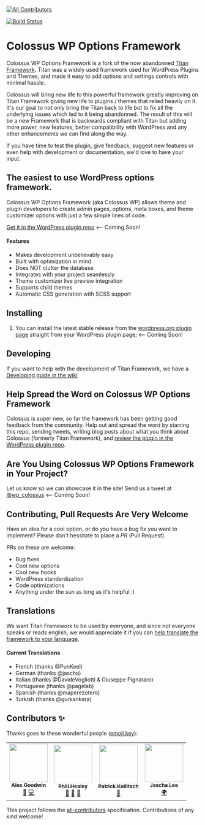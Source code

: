 <!-- ALL-CONTRIBUTORS-BADGE:START - Do not remove or modify this section -->
[![All Contributors](https://img.shields.io/badge/all_contributors-4-orange.svg?style=flat-square)](#contributors-)
<!-- ALL-CONTRIBUTORS-BADGE:END -->
[![Build Status](https://travis-ci.com/davidsneighbour/colossus-wp-options-framework.svg?branch=master)](https://travis-ci.com/davidsneighbour/colossus-wp-options-framework)
                                   
<!--
[![WordPress](https://img.shields.io/wordpress/v/titan-framework.svg)]()
[![WordPress plugin](https://img.shields.io/wordpress/plugin/v/titan-framework.svg)]()
[![Slack](https://gambit-slackin.herokuapp.com/badge.svg)](https://gambit-slackin.herokuapp.com)
-->

Colossus WP Options Framework
=============================

Colossus WP Options Framework is a fork of the now abandonned [Titan Framework](http://wordpress.org/plugins/titan-framework/). Titan was a widely used framework used for WordPress Plugins and Themes, and made it easy to add options and settings controls with minimal hassle. 

Colossus will bring new life to this powerful framework greatly improving on Titan Framework giving new life to plugins / themes that relied heavily on it. It's our goal to not only bring the Titan back to life but to fix all the underlying issues which led to it being abandonned. The result of this will be a new Framework that is backwards compliant with Titan but adding more power, new features, better compatibility with WordPress and any other enhancements we can find along the way.

If you have time to test the plugin, give feedback, suggest new features or even help with development or documentation, we'd love to have your input.

## The easiest to use WordPress options framework.

Colossus WP Options Framework (aka Colossus WP) allows theme and plugin developers to create admin pages, options, meta boxes, and theme customizer options with just a few simple lines of code.

[Get it in the WordPress plugin repo](https://wordpress.org/plugins/colossus-wp-options-framework/) <-- Coming Soon!
<!--
[Generate your own Underscores + Titan Framework based WordPress theme](http://www.titanframework.net)

[Join the Community in Slack](https://gambit-slackin.herokuapp.com/)
-->

#### Features
* Makes development unbelievably easy
* Built with optimization in mind
* Does NOT clutter the database
* Integrates with your project seamlessly
* Theme customizer live preview integration
* Supports child themes
* Automatic CSS generation with SCSS support

## Installing

1. You can install the latest stable release from the [wordpress.org plugin page](https://wordpress.org/plugins/colossus-wp-options-framework/) straight from your WordPress plugin page; <-- Coming Soon!

<!--
2. Or you can download the [master.zip file](https://github.com/gambitph/Titan-Framework/archive/master.zip) then install it as a WordPress plugin;

3. Alternatively, you can also install it via Composer into your wp-content/plugin folder:

```
curl -sS https://getcomposer.org/installer | php
php composer.phar create-project gambitph/titan-framework titan-framework
```
-->

## Developing

If you want to help with the development of Titan Framework, we have a [Developing guide in the wiki](https://github.com/davidsneighbour/colossus-wp-options-framework/wiki/Developing)

<!--
## Creating a WordPress Theme?

[Generate your own Underscores + Titan Framework based WordPress theme](http://www.titanframework.net)

## Getting Started With Titan Framework

Titan Framework aims to be easily used by everyone. The goal is to make it plug and play - just activate the plugin and start creating your options.

Read our guide on how to v

## Donate to the Development

If Titan Framework has helped you in any way, we would appreciate any amount of donations that you give us. Donations would mean more development time for the framework as I am continuously developing it during my free time.

[![Donate](https://www.paypalobjects.com/en_US/i/btn/btn_donateCC_LG.gif)](https://www.paypal.com/cgi-bin/webscr?cmd=_s-xclick&hosted_button_id=9X7HJBGJ37VH6)

-->
## Help Spread the Word on Colossus WP Options Framework

Colossus is super new, so far the framework has been getting good feedback from the community. Help out and spread the word by starring this repo, sending tweets, writing blog posts about what you think about Colossus (formerly Titan Framework), and [review the plugin in the WordPress plugin repo](http://wordpress.org/support/view/plugin-reviews/colossus-wp-options-framework).

## Are You Using Colossus WP Options Framework in Your Project?

Let us know so we can showcase it in the site! Send us a tweet at [@wp_colossus](http://twitter.com/wp_colossus) <-- Coming Soon!

## Contributing, Pull Requests Are Very Welcome

Have an idea for a cool option, or do you have a bug fix you want to implement? Please don't hessitate to place a *PR* (Pull Request).

PRs on these are welcome:

- Bug fixes
- Cool new options
- Cool new hooks
- WordPress standardization
- Code optimizations
- Anything under the sun as long as it's helpful :)

## Translations

We want Titan Framework to be used by everyone, and since not everyone speaks or reads english, we would appreciate it if you can [help translate the framework to your language](https://www.transifex.com/projects/p/colossus-wp-options-framework/).

#### Current Translations
- French (thanks @PunKeel)
- German (thanks @jascha)
- Italian (thanks @DavideVogliotti & Giuseppe Pignataro)
- Portuguese (thanks @pagelab)
- Spanish (thanks @maperezotero)
- Turkish (thanks @gurkankara)

## Contributors ✨

Thanks goes to these wonderful people ([emoji key](https://allcontributors.org/docs/en/emoji-key)):

<!-- ALL-CONTRIBUTORS-LIST:START - Do not remove or modify this section -->
<!-- prettier-ignore-start -->
<!-- markdownlint-disable -->
<table>
  <tr>
    <td align="center"><a href="http://goodwinpress.ru"><img src="https://avatars0.githubusercontent.com/u/8179689?v=4" width="100px;" alt=""/><br /><sub><b>Alex Goodwin</b></sub></a><br /><a href="https://github.com/davidsneighbour/colossus-wp-options-framework/issues?q=author%3Agoodwinpress" title="Bug reports">🐛</a> <a href="https://github.com/davidsneighbour/colossus-wp-options-framework/commits?author=goodwinpress" title="Code">💻</a></td>
    <td align="center"><a href="http://codeclinic.de"><img src="https://avatars3.githubusercontent.com/u/6069510?v=4" width="100px;" alt=""/><br /><sub><b>Phill Healey</b></sub></a><br /><a href="https://github.com/davidsneighbour/colossus-wp-options-framework/issues?q=author%3Acodeclinic" title="Bug reports">🐛</a> <a href="#ideas-codeclinic" title="Ideas, Planning, & Feedback">🤔</a> <a href="#question-codeclinic" title="Answering Questions">💬</a></td>
    <td align="center"><a href="https://davids-neighbour.com"><img src="https://avatars1.githubusercontent.com/u/83281?v=4" width="100px;" alt=""/><br /><sub><b>Patrick Kollitsch</b></sub></a><br /><a href="[👻]" title="Plugin Maintainer">👻</a></td>
    <td align="center"><a href="https://github.com/jascha"><img src="https://avatars0.githubusercontent.com/u/71447?v=4" width="100px;" alt=""/><br /><sub><b>Jascha Lee</b></sub></a><br /><a href="#translation-jascha" title="Translation">🌍</a></td>
  </tr>
</table>

<!-- markdownlint-enable -->
<!-- prettier-ignore-end -->
<!-- ALL-CONTRIBUTORS-LIST:END -->

This project follows the [all-contributors](https://github.com/all-contributors/all-contributors) specification. Contributions of any kind welcome!
